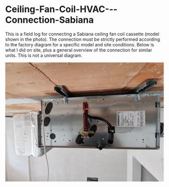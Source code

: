 # Ceiling-Fan-Coil-HVAC---Connection-Sabiana

This is a field log for connecting a Sabiana ceiling fan coil cassette (model shown in the photo). The connection must be strictly performed according to the factory diagram for a specific model and site conditions. Below is what I did on site, plus a general overview of the connection for similar units. This is not a universal diagram.

![Start of work](1.jpg)
